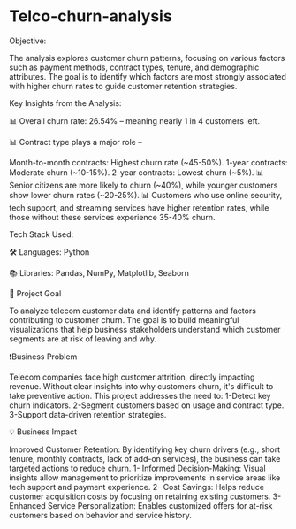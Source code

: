 # Telco-churn-analysis
Objective:

The analysis explores customer churn patterns, focusing on various factors such as payment
methods, contract types, tenure, and demographic attributes. The goal is to identify which
factors are most strongly associated with higher churn rates to guide customer retention
strategies.

Key Insights from the Analysis:

📊 Overall churn rate: 26.54% – meaning nearly 1 in 4 customers left.

 📊 Contract type plays a major role –
 
Month-to-month contracts: Highest churn rate (~45-50%).
1-year contracts: Moderate churn (~10-15%).
2-year contracts: Lowest churn (~5%).
 📊 Senior citizens are more likely to churn (~40%), while younger customers show lower churn rates (~20-25%).
 📊 Customers who use online security, tech support, and streaming services have higher retention rates, while those without these services experience 35-40% churn.

Tech Stack Used:

🛠 Languages: Python

 📚 Libraries: Pandas, NumPy, Matplotlib, Seaborn

 📌 Project Goal
 
To analyze telecom customer data and identify patterns and factors contributing to customer churn. The goal is to build meaningful visualizations that help business stakeholders understand which customer segments are at risk of leaving and why.

❗️Business Problem

Telecom companies face high customer attrition, directly impacting revenue. Without clear insights into why customers churn, it's difficult to take preventive action. This project addresses the need to:
1-Detect key churn indicators.
2-Segment customers based on usage and contract type.
3-Support data-driven retention strategies.

💡 Business Impact

Improved Customer Retention: By identifying key churn drivers (e.g., short tenure, monthly contracts, lack of add-on services), the business can take targeted actions to reduce churn.
1- Informed Decision-Making: Visual insights allow management to prioritize improvements in service areas like tech support and payment experience.
2- Cost Savings: Helps reduce customer acquisition costs by focusing on retaining existing customers.
3- Enhanced Service Personalization: Enables customized offers for at-risk customers based on behavior and service history.
